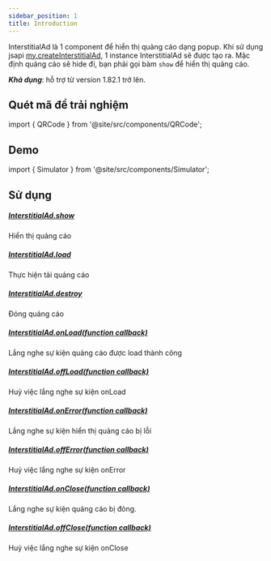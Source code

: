 ```yaml
---
sidebar_position: 1
title: Introduction
---
```


InterstitialAd là 1 component để hiển thị quảng cáo dạng popup. Khi sử dụng jsapi [my.createInterstitialAd](../create-interstitial-ad.md), 1 instance InterstitialAd sẽ được tạo ra. Mặc định quảng cáo sẽ hide đi, bạn phải gọi bàm `show` để hiển thị quảng cáo.

**_Khả dụng_**: hỗ trợ từ version 1.82.1 trở lên.

## Quét mã để trải nghiệm

import { QRCode } from '@site/src/components/QRCode';

<QRCode page="pages/component/advance/ads/interstitial-ad/index" />

## Demo

import { Simulator } from '@site/src/components/Simulator';

<Simulator page="pages/component/advance/ads/interstitial-ad/index" />

## Sử dụng

##### [InterstitialAd.show](./show.md)

Hiển thị quảng cáo

##### [InterstitialAd.load](./load.md)

Thực hiện tải quảng cáo

##### [InterstitialAd.destroy](./destroy.md)

Đóng quảng cáo

##### [InterstitialAd.onLoad(function callback)](./on-load.md)

Lắng nghe sự kiện quảng cáo được load thành công

##### [InterstitialAd.offLoad(function callback)](./off-load.md)

Huỷ việc lắng nghe sự kiện onLoad

##### [InterstitialAd.onError(function callback)](./on-error.md)

Lắng nghe sự kiện hiển thị quảng cáo bị lỗi

##### [InterstitialAd.offError(function callback)](./off-error.md)

Huỷ việc lắng nghe sự kiện onError

##### [InterstitialAd.onClose(function callback)](./on-close.md)

Lắng nghe sự kiện quảng cáo bị đóng.

##### [InterstitialAd.offClose(function callback)](./off-close.md)

Huỷ việc lắng nghe sự kiện onClose

